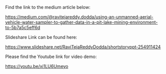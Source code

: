 Find the link to the medium article below:

https://medium.com/@ravitejareddy.dodda/using-an-unmanned-aerial-vehicle-water-sampler-to-gather-data-in-a-pit-lake-mining-environment-to-5b7a5c5eff6d

Slideshare Link can be found here:

https://www.slideshare.net/RaviTejaReddyDodda/shortstoryppt-254911424

Please find the Youtube link for video demo:

https://youtu.be/xi1LU6Umeyo


